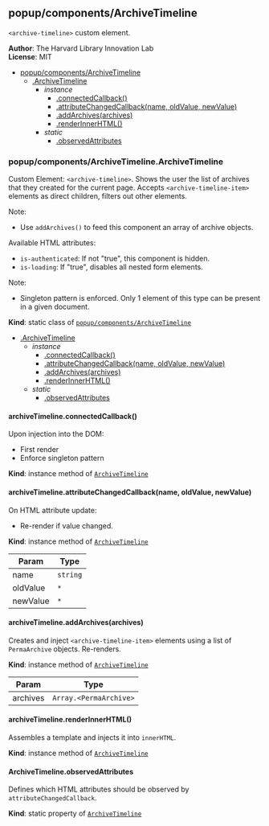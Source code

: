 <a name="module_popup/components/ArchiveTimeline"></a>

## popup/components/ArchiveTimeline
`<archive-timeline>` custom element.

**Author**: The Harvard Library Innovation Lab  
**License**: MIT  

* [popup/components/ArchiveTimeline](#module_popup/components/ArchiveTimeline)
    * [.ArchiveTimeline](#module_popup/components/ArchiveTimeline.ArchiveTimeline)
        * _instance_
            * [.connectedCallback()](#module_popup/components/ArchiveTimeline.ArchiveTimeline+connectedCallback)
            * [.attributeChangedCallback(name, oldValue, newValue)](#module_popup/components/ArchiveTimeline.ArchiveTimeline+attributeChangedCallback)
            * [.addArchives(archives)](#module_popup/components/ArchiveTimeline.ArchiveTimeline+addArchives)
            * [.renderInnerHTML()](#module_popup/components/ArchiveTimeline.ArchiveTimeline+renderInnerHTML)
        * _static_
            * [.observedAttributes](#module_popup/components/ArchiveTimeline.ArchiveTimeline.observedAttributes)

<a name="module_popup/components/ArchiveTimeline.ArchiveTimeline"></a>

### popup/components/ArchiveTimeline.ArchiveTimeline
Custom Element: `<archive-timeline>`. 
Shows the user the list of archives that they created for the current page.
Accepts `<archive-timeline-item>` elements as direct children, filters out other elements.

Note:
- Use `addArchives()` to feed this component an array of archive objects.

Available HTML attributes:
- `is-authenticated`: If not "true", this component is hidden.
- `is-loading`: If "true", disables all nested form elements.

Note: 
- Singleton pattern is enforced. Only 1 element of this type can be present in a given document.

**Kind**: static class of [<code>popup/components/ArchiveTimeline</code>](#module_popup/components/ArchiveTimeline)  

* [.ArchiveTimeline](#module_popup/components/ArchiveTimeline.ArchiveTimeline)
    * _instance_
        * [.connectedCallback()](#module_popup/components/ArchiveTimeline.ArchiveTimeline+connectedCallback)
        * [.attributeChangedCallback(name, oldValue, newValue)](#module_popup/components/ArchiveTimeline.ArchiveTimeline+attributeChangedCallback)
        * [.addArchives(archives)](#module_popup/components/ArchiveTimeline.ArchiveTimeline+addArchives)
        * [.renderInnerHTML()](#module_popup/components/ArchiveTimeline.ArchiveTimeline+renderInnerHTML)
    * _static_
        * [.observedAttributes](#module_popup/components/ArchiveTimeline.ArchiveTimeline.observedAttributes)

<a name="module_popup/components/ArchiveTimeline.ArchiveTimeline+connectedCallback"></a>

#### archiveTimeline.connectedCallback()
Upon injection into the DOM:
- First render
- Enforce singleton pattern

**Kind**: instance method of [<code>ArchiveTimeline</code>](#module_popup/components/ArchiveTimeline.ArchiveTimeline)  
<a name="module_popup/components/ArchiveTimeline.ArchiveTimeline+attributeChangedCallback"></a>

#### archiveTimeline.attributeChangedCallback(name, oldValue, newValue)
On HTML attribute update:
- Re-render if value changed.

**Kind**: instance method of [<code>ArchiveTimeline</code>](#module_popup/components/ArchiveTimeline.ArchiveTimeline)  

| Param | Type |
| --- | --- |
| name | <code>string</code> | 
| oldValue | <code>\*</code> | 
| newValue | <code>\*</code> | 

<a name="module_popup/components/ArchiveTimeline.ArchiveTimeline+addArchives"></a>

#### archiveTimeline.addArchives(archives)
Creates and inject `<archive-timeline-item>` elements using a list of `PermaArchive` objects.
Re-renders.

**Kind**: instance method of [<code>ArchiveTimeline</code>](#module_popup/components/ArchiveTimeline.ArchiveTimeline)  

| Param | Type |
| --- | --- |
| archives | <code>Array.&lt;PermaArchive&gt;</code> | 

<a name="module_popup/components/ArchiveTimeline.ArchiveTimeline+renderInnerHTML"></a>

#### archiveTimeline.renderInnerHTML()
Assembles a template and injects it into `innerHTML`.

**Kind**: instance method of [<code>ArchiveTimeline</code>](#module_popup/components/ArchiveTimeline.ArchiveTimeline)  
<a name="module_popup/components/ArchiveTimeline.ArchiveTimeline.observedAttributes"></a>

#### ArchiveTimeline.observedAttributes
Defines which HTML attributes should be observed by `attributeChangedCallback`.

**Kind**: static property of [<code>ArchiveTimeline</code>](#module_popup/components/ArchiveTimeline.ArchiveTimeline)  
